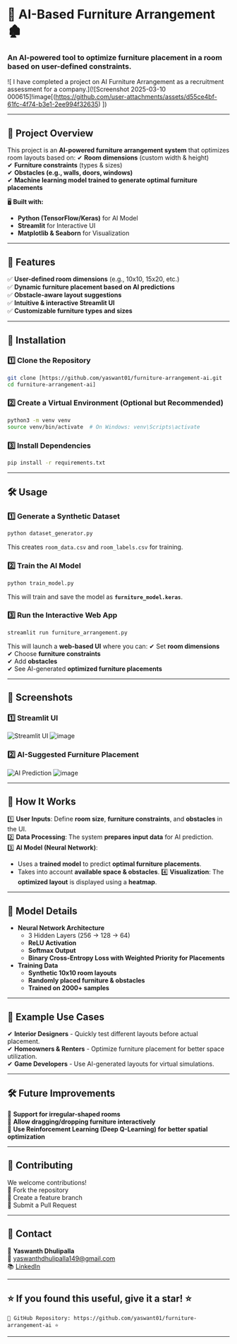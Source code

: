 # 🏡 AI-Based Furniture Arrangement 🏚️
### An AI-powered tool to optimize furniture placement in a room based on user-defined constraints.

![ I have completed a project on AI Furniture Arrangement as a recruitment assessment for a company.](![Screenshot 2025-03-10 000615]!image[(https://github.com/user-attachments/assets/d55ce4bf-61fc-4f74-b3e1-2ee994f32635)
])  <!-- Replace with an actual screenshot -->

---

## 📌 Project Overview
This project is an **AI-powered furniture arrangement system** that optimizes room layouts based on:
✔ **Room dimensions** (custom width & height)  
✔ **Furniture constraints** (types & sizes)  
✔ **Obstacles (e.g., walls, doors, windows)**  
✔ **Machine learning model trained to generate optimal furniture placements**  

🖥️ **Built with:**  
- **Python (TensorFlow/Keras)** for AI Model  
- **Streamlit** for Interactive UI  
- **Matplotlib & Seaborn** for Visualization  

---

## 🚀 Features
✅ **User-defined room dimensions** (e.g., 10x10, 15x20, etc.)  
✅ **Dynamic furniture placement based on AI predictions**  
✅ **Obstacle-aware layout suggestions**  
✅ **Intuitive & interactive Streamlit UI**  
✅ **Customizable furniture types and sizes**  

---

## 💪 Installation
### 1️⃣ Clone the Repository
```bash
git clone [https://github.com/yaswant01/furniture-arrangement-ai.git
cd furniture-arrangement-ai]
```

### 2️⃣ Create a Virtual Environment (Optional but Recommended)
```bash
python3 -m venv venv
source venv/bin/activate  # On Windows: venv\Scripts\activate
```

### 3️⃣ Install Dependencies
```bash
pip install -r requirements.txt
```

---

## 🛠️ Usage
### 1️⃣ Generate a Synthetic Dataset
```bash
python dataset_generator.py
```
This creates `room_data.csv` and `room_labels.csv` for training.

### 2️⃣ Train the AI Model
```bash
python train_model.py
```
This will train and save the model as **`furniture_model.keras`**.

### 3️⃣ Run the Interactive Web App
```bash
streamlit run furniture_arrangement.py
```
This will launch a **web-based UI** where you can:
✔ Set **room dimensions**  
✔ Choose **furniture constraints**  
✔ Add **obstacles**  
✔ See AI-generated **optimized furniture placements**  

---

## 📸 Screenshots
### 1️⃣ Streamlit UI
![Streamlit UI](https://user-images.githubusercontent.com/example/ui_screenshot.png) <!-- Replace with an actual screenshot -->
![image](https://github.com/user-attachments/assets/6248da67-a504-4e80-807a-277cb62e846e)


### 2️⃣ AI-Suggested Furniture Placement
![AI Prediction](https://user-images.githubusercontent.com/example/prediction.png)  <!-- Replace with an actual screenshot -->
![image](https://github.com/user-attachments/assets/e95f671f-020c-4e9b-bc1c-5ad9a663bea3)


---

## 🔬 How It Works
1️⃣ **User Inputs**: Define **room size**, **furniture constraints**, and **obstacles** in the UI.  
2️⃣ **Data Processing**: The system **prepares input data** for AI prediction.  
3️⃣ **AI Model (Neural Network)**:
   - Uses a **trained model** to predict **optimal furniture placements**.
   - Takes into account **available space & obstacles**.
4️⃣ **Visualization**: The **optimized layout** is displayed using a **heatmap**.

---

## 📌 Model Details
- **Neural Network Architecture**
  - 3 Hidden Layers (256 → 128 → 64)
  - **ReLU Activation**
  - **Softmax Output**
  - **Binary Cross-Entropy Loss with Weighted Priority for Placements**
- **Training Data**
  - **Synthetic 10x10 room layouts**
  - **Randomly placed furniture & obstacles**
  - **Trained on 2000+ samples**

---

## 🌟 Example Use Cases
✔ **Interior Designers** - Quickly test different layouts before actual placement.  
✔ **Homeowners & Renters** - Optimize furniture placement for better space utilization.  
✔ **Game Developers** - Use AI-generated layouts for virtual simulations.  

---

## 🛠️ Future Improvements
🔹 **Support for irregular-shaped rooms**  
🔹 **Allow dragging/dropping furniture interactively**  
🔹 **Use Reinforcement Learning (Deep Q-Learning) for better spatial optimization**  

---

## 🙌 Contributing
We welcome contributions!  
🔹 Fork the repository  
🔹 Create a feature branch  
🔹 Submit a Pull Request  

---

## 📩 Contact
👤 **Yaswanth Dhulipalla**  
📧 yaswanthdhulipalla149@gmail.com  
📚 [LinkedIn](https://www.linkedin.com/in/yaswanth-dhulipalla-1920a724b/)  

---

## ⭐ If you found this useful, give it a star! ⭐
```
🌟 GitHub Repository: https://github.com/yaswant01/furniture-arrangement-ai ⭐
```

---
